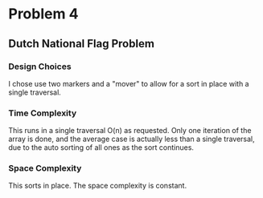 # Problem 4
## Dutch National Flag Problem
### Design Choices
I chose use two markers and a "mover" to allow for a sort in place with a single traversal.

### Time Complexity
This runs in a single traversal O(n) as requested. Only one iteration of the array is done, and the average case is actually less than a single traversal, due to the auto sorting of all ones as the sort continues.

### Space Complexity
This sorts in place. The space complexity is constant.